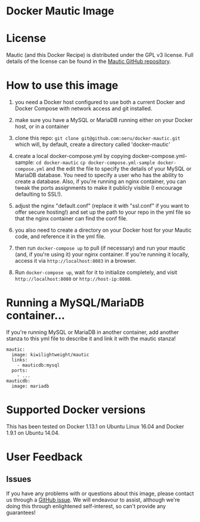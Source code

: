 Docker Mautic Image
===================
# License

Mautic (and this Docker Recipe) is distributed under the GPL v3 license. Full details of the license can be found in the [Mautic GitHub repository](https://github.com/mautic/mautic/blob/staging/LICENSE.txt).

# How to use this image

1. you need a Docker host configured to use both a current Docker and Docker Compose with network access and git installed.  

1. make sure you have a MySQL or MariaDB running either on your Docker host, or in a container

1. clone this repo: 
`git clone git@github.com:oeru/docker-mautic.git`
which will, by default, create a directory called 'docker-mautic'

1. create a local docker-compose.yml by copying docker-compose.yml-sample:
`cd docker-mautic`
`cp docker-compose.yml-sample docker-compose.yml`
and the edit the file to specify the details of your MySQL or MariaDB database. You need to specify a user who has the ability to create a database. Also, if you're running an nginx container, you can tweak the ports assignments to make it publicly visible (I encourage defaulting to SSL!). 

1. adjust the nginx "default.conf" (replace it with "ssl.conf" if you want to offer secure hosting!) and set up the path to your repo in the yml file so that the nginx container can find the conf file.

1. you also need to create a directory on your Docker host for your Mautic code, and reference it in the yml file. 

1. then run 
`docker-compose up` 
to pull (if necessary) and run your mautic (and, if you're using it) your nginx container. If you're running it locally, access it via `http://localhost:8083` in a browser.

1. Run `docker-compose up`, wait for it to initialize completely, and visit `http://localhost:8080` or `http://host-ip:8080`.

# Running a MySQL/MariaDB container...

If you're running MySQL or MariaDB in another container, add another stanza to this yml file to describe it and link it with the mautic stanza!

    mautic:
	  image: kiwilightweight/mautic
	  links:
	    - mauticdb:mysql
	  ports:
	    - ...
    mauticdb:
	  image: mariadb

# Supported Docker versions

This has been tested on Docker 1.13.1 on Ubuntu Linux 16.04 and Docker 1.9.1 on Ubuntu 14.04.

# User Feedback

## Issues

If you have any problems with or questions about this image, please contact us through a [GitHub issue](https://github.com/oeru/docker-mautic/issues). We will endeavour to assist, although we're doing this through enlightened self-interest, so can't provide any guarantees!
